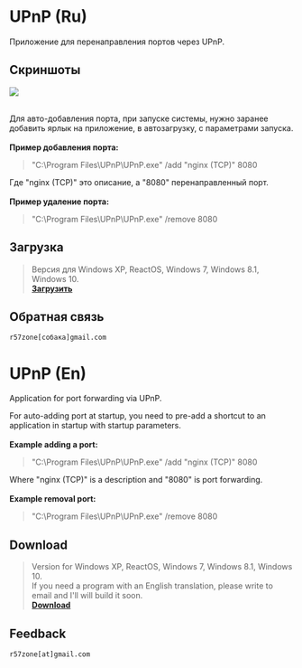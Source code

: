 # UPnP (Ru)
Приложение для перенаправления портов через UPnP.

## Скриншоты
![](https://cloud.githubusercontent.com/assets/9499881/24828153/0a351264-1c68-11e7-904d-242bb34fed1d.png)
<br><br>

Для авто-добавления порта, при запуске системы, нужно заранее добавить ярлык на приложение, в автозагрузку, с параметрами запуска.<br>
<br>**Пример добавления порта:**
>"C:\Program Files\UPnP\UPnP.exe" /add "nginx (TCP)" 8080

Где "nginx (TCP)" это описание, а "8080" перенаправленный порт.
<br><br>**Пример удаление порта:**

>"C:\Program Files\UPnP\UPnP.exe" /remove 8080

## Загрузка
>Версия для Windows XP, ReactOS, Windows 7, Windows 8.1, Windows 10.<br>
**[Загрузить](https://github.com/r57zone/UPnP/releases)**

## Обратная связь
`r57zone[собака]gmail.com`

# UPnP (En)
Application for port forwarding via UPnP.<br>

For auto-adding port at startup, you need to pre-add a shortcut to an application in startup with startup parameters.<br>
<br>**Example adding a port:**
>"C:\Program Files\UPnP\UPnP.exe" /add "nginx (TCP)" 8080

Where "nginx (TCP)" is a description and "8080" is port forwarding.<br>
<br>**Example removal port:**

>"C:\Program Files\UPnP\UPnP.exe" /remove 8080

## Download
>Version for Windows XP, ReactOS, Windows 7, Windows 8.1, Windows 10.<br>
>If you need a program with an English translation, please write to email and I'll will build it soon.<br>
**[Download](https://github.com/r57zone/UPnP/releases)**

## Feedback
`r57zone[at]gmail.com`